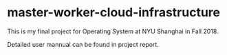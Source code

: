 # master-worker-cloud-infrastructure
This is my final project for Operating System at NYU Shanghai in Fall 2018.

Detailed user mannual can be found in project report.
